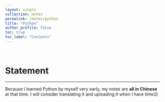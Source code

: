 ```yaml
---
layout: single
collection: notes
permalink: /notes/python
title: "Python"
author_profile: false
toc: true
toc_label: "Contents"
---
```

<br>

# Statement
<hr>

Because I learned Python by myself very early, my notes are **all in Chinese** at that time. I will consider translating it and uploading it when I have time😉
